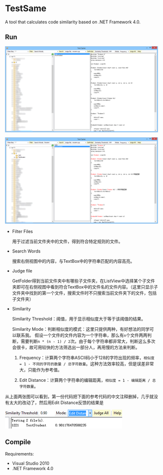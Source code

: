# TestSame

A tool that calculates code similarity based on .NET Framework 4.0.

## Run

![](Screenshots/main.png)

![](Screenshots/search.png)

- Filter Files

    用于过滤当前文件夹中的文件，得到符合特定规则的文件。

- Search Words

    搜索右侧视图中的内容，与TextBox中的字符串匹配的内容高亮。

- Judge file

    GetFolder得到当前文件夹中有哪些子文件夹，在ListView中选择某个子文件夹即可在右侧视图中看到符合TextBox中的文件名的文件内容。（这里只显示子文件夹中找到的第一个文件，搜索文件时不只搜索当前文件夹下的文件，包括子文件夹）

- Similarity

    Similarity Threshold：阈值，用于显示相似度大于等于该阈值的结果。

    Similarity Mode：判断相似度的模式：这里只提供两种，有好想法的同学可以联系我。
    假设一个文件的文件内容为一个字符串，那么有`n`个文件两两判断，需要判断`n * (n - 1) / 2`次。由于每个字符串都非常大，判断这么多次会很卡，故可用较快的方法筛选出一部分人，再用慢的方法来判断。

    1. Frequency：计算两个字符串ASCII码小于128的字符出现的频率，`相似度 = 1 - 不同的字符的数量 / 总字符数量`。这种方法效率较高，但是误差非常大，只能作为参考值。
    
    2. Edit Distance：计算两个字符串的编辑距离，`相似度 = 1 - 编辑距离 / 总字符数量`。

从上面两张图可以看到，第一份代码把下面的参考代码的中文注释删掉，几乎就没有太大的改动了，然后用Edit Distance反馈的结果是

![](Screenshots/result.png)

## Compile

Requirements:

- Visual Studio 2010
- .NET Framework 4.0
